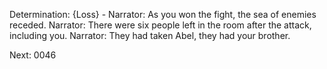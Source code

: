 Determination: {Loss} - 
Narrator: As you won the fight, the sea of enemies receded.
Narrator: There were six people left in the room after the attack, including you.
Narrator: They had taken Abel, they had your brother.

Next: 0046